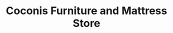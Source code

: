---
title: "Coconis Furniture and Mattress Store"
url: /south-zanesville/coconis-furniture-and-mattress-store/
shop: furniture
---